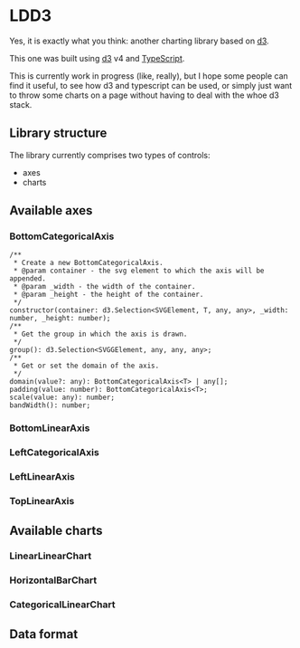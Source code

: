 # LDD3

Yes, it is exactly what you think: another charting library based on [d3](https://d3js.org).

This one was built using [d3](https://d3js.org) v4 and [TypeScript](https://www.typescriptlang.org).

This is currently work in progress (like, really), but I hope some people can find it useful, to see how d3 and typescript can be used, or simply just want to throw some charts on a page without having to deal with the whoe d3 stack.

## Library structure
The library currently comprises two types of controls:
* axes
* charts

## Available axes
### BottomCategoricalAxis
```
/**
 * Create a new BottomCategoricalAxis.
 * @param container - the svg element to which the axis will be appended.
 * @param _width - the width of the container.
 * @param _height - the height of the container.
 */
constructor(container: d3.Selection<SVGElement, T, any, any>, _width: number, _height: number);
/**
 * Get the group in which the axis is drawn.
 */
group(): d3.Selection<SVGGElement, any, any, any>;
/**
 * Get or set the domain of the axis.
 */
domain(value?: any): BottomCategoricalAxis<T> | any[];
padding(value: number): BottomCategoricalAxis<T>;
scale(value: any): number;
bandWidth(): number;
```
### BottomLinearAxis
### LeftCategoricalAxis
### LeftLinearAxis
### TopLinearAxis

## Available charts
### LinearLinearChart
### HorizontalBarChart
### CategoricalLinearChart

## Data format
